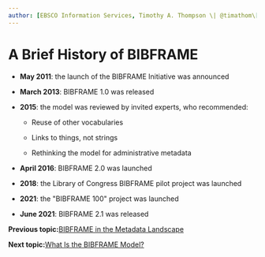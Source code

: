 ```yaml
---
author: [EBSCO Information Services, Timothy A. Thompson \| @timathom\[@indieweb.social\], timothy.thompson@yale.edu]
---
```


# A Brief History of BIBFRAME

-   **May 2011**: the launch of the BIBFRAME Initiative was announced

-   **March 2013**: BIBFRAME 1.0 was released

-   **2015**: the model was reviewed by invited experts, who recommended:

    -   Reuse of other vocabularies

    -   Links to things, not strings

    -   Rethinking the model for administrative metadata

-   **April 2016**: BIBFRAME 2.0 was launched

-   **2018**: the Library of Congress BIBFRAME pilot project was launched

-   **2021**: the "BIBFRAME 100" project was launched

-   **June 2021**: BIBFRAME 2.1 was released


**Previous topic:**[BIBFRAME in the Metadata Landscape](../../../day_1/lesson_5/topic_1/bibframe_in_the_metadata_landscape.md)

**Next topic:**[What Is the BIBFRAME Model?](../../../day_1/lesson_5/topic_1/bibframe_model.md)

